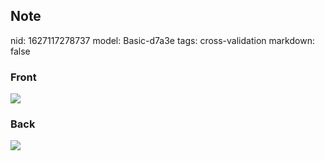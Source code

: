 ## Note
nid: 1627117278737
model: Basic-d7a3e
tags: cross-validation
markdown: false

### Front
<img src="paste-34819019eb13f0746f24bd1abc80ec7adad60418.jpg">

### Back
<img src="paste-dd62372c1a16e8ca1b8d9b91e474a56e5a761771.jpg">
